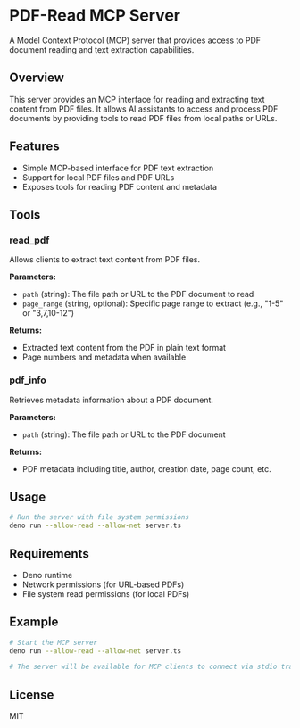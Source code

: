 # PDF-Read MCP Server

A Model Context Protocol (MCP) server that provides access to PDF document
reading and text extraction capabilities.

## Overview

This server provides an MCP interface for reading and extracting text content
from PDF files. It allows AI assistants to access and process PDF documents by
providing tools to read PDF files from local paths or URLs.

## Features

- Simple MCP-based interface for PDF text extraction
- Support for local PDF files and PDF URLs
- Exposes tools for reading PDF content and metadata

## Tools

### read_pdf

Allows clients to extract text content from PDF files.

**Parameters:**

- `path` (string): The file path or URL to the PDF document to read
- `page_range` (string, optional): Specific page range to extract (e.g., "1-5"
  or "3,7,10-12")

**Returns:**

- Extracted text content from the PDF in plain text format
- Page numbers and metadata when available

### pdf_info

Retrieves metadata information about a PDF document.

**Parameters:**

- `path` (string): The file path or URL to the PDF document

**Returns:**

- PDF metadata including title, author, creation date, page count, etc.

## Usage

```bash
# Run the server with file system permissions
deno run --allow-read --allow-net server.ts
```

## Requirements

- Deno runtime
- Network permissions (for URL-based PDFs)
- File system read permissions (for local PDFs)

## Example

```bash
# Start the MCP server
deno run --allow-read --allow-net server.ts

# The server will be available for MCP clients to connect via stdio transport
```

## License

MIT
